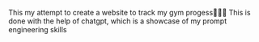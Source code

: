 This my attempt to create a website to track my gym progess🚀🚀🚀
This is done with the help of chatgpt, which is a showcase of my prompt engineering skills
